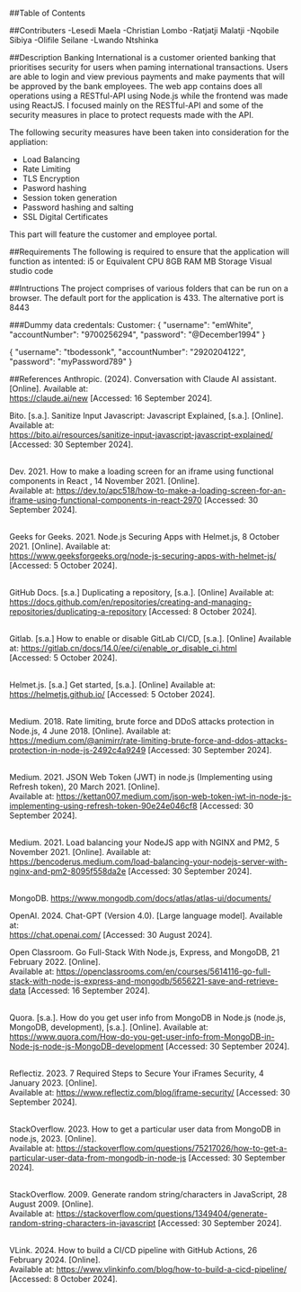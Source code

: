 ##Table of Contents


##Contributers
    -Lesedi Maela
    -Christian Lombo
    -Ratjatji Malatji
    -Nqobile Sibiya
    -Olifile Seilane
    -Lwando Ntshinka



##Description
Banking International is a customer oriented banking that prioritises security for users when paming international transactions. Users are able to login and view previous payments and make payments that will be approved by the bank employees. 
The web app contains does all operations using a RESTful-API using Node.js while the frontend was made using ReactJS. I focused mainly on the RESTful-API and some of the security measures in place to protect requests made with the API.

The following security measures have been taken into consideration for the appliation:
  - Load Balancing
  - Rate Limiting
  - TLS Encryption
  - Pasword hashing
  - Session token generation
  - Password hashing and salting
  - SSL Digital Certificates

This part will feature the customer and employee portal.

##Requirements
The following is required to ensure that the application will function as intented:
i5 or Equivalent CPU
8GB RAM
MB Storage
Visual studio code



##Intructions
The project comprises of various folders that can be run on a browser. The default port for the application is 433. The alternative port is 8443

###Dummy data credentals:
Customer:
{
    "username": "emWhite",
    "accountNumber": "9700256294",
    "password": "@December1994"
}

{
    "username": "tbodessonk",
    "accountNumber": "2920204122",
    "password": "myPassword789"
}


##References
Anthropic. (2024). Conversation with Claude AI assistant. [Online]. Available at:</br> https://claude.ai/new [Accessed: 16 September 2024].

Bito. [s.a.]. Sanitize Input Javascript: Javascript Explained, [s.a.]. [Online]. Available at:</br> https://bito.ai/resources/sanitize-input-javascript-javascript-explained/ [Accessed: 30 September 2024]. </br></br>

Dev. 2021. How to make a loading screen for an iframe using functional components in React , 14 November 2021. [Online].</br> Available at: https://dev.to/apc518/how-to-make-a-loading-screen-for-an-iframe-using-functional-components-in-react-2970 [Accessed: 30 September 2024]. </br></br>

Geeks for Geeks. 2021. Node.js Securing Apps with Helmet.js, 8 October 2021. [Online]. Available at:</br> https://www.geeksforgeeks.org/node-js-securing-apps-with-helmet-js/ [Accessed: 5 October 2024]. </br></br>

GitHub Docs. [s.a.] Duplicating a repository, [s.a.]. [Online] Available at: https://docs.github.com/en/repositories/creating-and-managing-repositories/duplicating-a-repository [Accessed: 8 October 2024]. </br></br>


Gitlab. [s.a.] How to enable or disable GitLab CI/CD, [s.a.]. [Online] Available at:
https://gitlab.cn/docs/14.0/ee/ci/enable_or_disable_ci.html</br> [Accessed: 5 October 2024]. </br></br>

Helmet.js. [s.a.] Get started, [s.a.]. [Online] Available at:</br> https://helmetjs.github.io/ [Accessed: 5 October 2024]. </br></br>

Medium. 2018. Rate limiting, brute force and DDoS attacks protection in Node.js, 4 June 2018. [Online]. Available at: https://medium.com/@animirr/rate-limiting-brute-force-and-ddos-attacks-protection-in-node-js-2492c4a9249 [Accessed: 30 September 2024]. </br></br>

Medium. 2021. JSON Web Token (JWT) in node.js (Implementing using Refresh token), 20 March 2021. [Online]. </br> Available at: https://kettan007.medium.com/json-web-token-jwt-in-node-js-implementing-using-refresh-token-90e24e046cf8 [Accessed: 30 September 2024]. </br></br>

Medium. 2021. Load balancing your NodeJS app with NGINX and PM2, 5 November 2021. [Online]. Available at: https://bencoderus.medium.com/load-balancing-your-nodejs-server-with-nginx-and-pm2-8095f558da2e [Accessed: 30 September 2024]. </br></br>

MongoDB. https://www.mongodb.com/docs/atlas/atlas-ui/documents/

OpenAI. 2024. Chat-GPT (Version 4.0). [Large language model]. Available at:</br>
https://chat.openai.com/ [Accessed: 30 August 2024].

Open Classroom. Go Full-Stack With Node.js, Express, and MongoDB, 21 February 2022. [Online].</br> Available at:  https://openclassrooms.com/en/courses/5614116-go-full-stack-with-node-js-express-and-mongodb/5656221-save-and-retrieve-data [Accessed: 16 September 2024]. </br></br>

Quora. [s.a.].  How do you get user info from MongoDB in Node.js (node.js, MongoDB, development), [s.a.]. [Online]. Available at: https://www.quora.com/How-do-you-get-user-info-from-MongoDB-in-Node-js-node-js-MongoDB-development [Accessed: 30 September 2024]. </br></br>

Reflectiz. 2023. 7 Required Steps to Secure Your iFrames Security, 4 January 2023. [Online].</br> Available at: https://www.reflectiz.com/blog/iframe-security/ [Accessed: 30 September 2024]. </br></br>

StackOverflow. 2023. How to get a particular user data from MongoDB in node.js, 2023. [Online].</br> Available at: https://stackoverflow.com/questions/75217026/how-to-get-a-particular-user-data-from-mongodb-in-node-js [Accessed: 30 September 2024]. </br></br>

StackOverflow. 2009. Generate random string/characters in JavaScript, 28 August 2009. [Online].</br> Available at: https://stackoverflow.com/questions/1349404/generate-random-string-characters-in-javascript [Accessed: 30 September 2024]. </br></br>

VLink. 2024. How to build a CI/CD pipeline with GitHub Actions, 26 February 2024. [Online].</br> Available at: https://www.vlinkinfo.com/blog/how-to-build-a-cicd-pipeline/ [Accessed: 8 October 2024]. </br></br>
